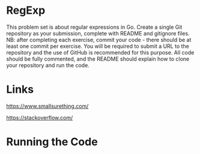 # RegExp
This problem set is about regular expressions in Go. 
Create a single Git repository as your submission, complete with README and gitignore files. 
NB: after completing each exercise, commit your code - there should be at least one commit per exercise. 
You will be required to submit a URL to the repository and the use of GitHub is recommended for this purpose. 
All code should be fully commented, and the README should explain how to clone your repository and run the code.


# Links
https://www.smallsurething.com/

https://stackoverflow.com/


# Running the Code
